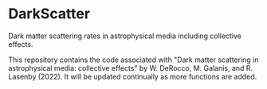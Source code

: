 # DarkScatter
Dark matter scattering rates in astrophysical media including collective effects.


This repository contains the code associated with "Dark matter scattering in astrophysical media: collective effects" by W. DeRocco, M. Galanis, and R. Lasenby (2022). It will be updated continually as more functions are added.
